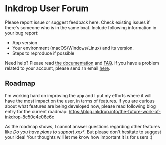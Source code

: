 # Inkdrop User Forum

Please report issue or suggest feedback here.
Check existing issues if there's someone who is in the same boat.
Include following information in your bug report:

 * App version
 * Your environment (macOS/Windows/Linux) and its version.
 * Steps to reproduce if possible

Need help? Please read [the documentation](https://doc.inkdrop.info/) and [FAQ](https://doc.inkdrop.info/faq).
If you have a problem related to your account, please send an email [here](mailto:contact@inkdrop.info).

## Roadmap

I'm working hard on improving the app and I put my efforts where it will have the most impact on the user, in terms of features.
If you are curious about what features are being developed now, please read following blog entry for the current roadmap: https://blog.inkdrop.info/the-future-work-of-inkdrop-8c50c4e06e6c

As the roadmap shows, I cannot answer questions regarding other features like *Do you have plans to support xxx?*.
But please don't hesitate to suggest your idea!
Your thoughts will let me know how important it is for users :)
